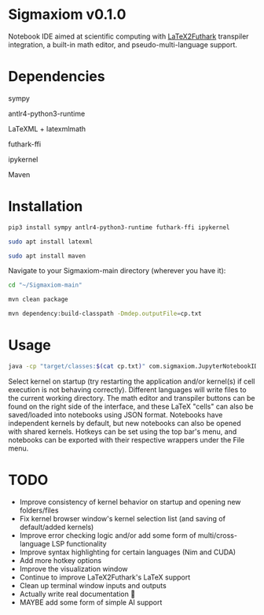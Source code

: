 # Sigmaxiom v0.1.0
Notebook IDE aimed at scientific computing with [LaTeX2Futhark](https://github.com/Lolcarrots/LaTeX2Futhark) transpiler integration, a built-in math editor, and pseudo-multi-language support.

# Dependencies
sympy

antlr4-python3-runtime

LaTeXML + latexmlmath

futhark-ffi

ipykernel

Maven

# Installation
```bash
pip3 install sympy antlr4-python3-runtime futhark-ffi ipykernel
```
```bash
sudo apt install latexml
```
```bash
sudo apt install maven
```

Navigate to your Sigmaxiom-main directory (wherever you have it):
```bash
cd "~/Sigmaxiom-main"
```
```bash
mvn clean package
```
```bash
mvn dependency:build-classpath -Dmdep.outputFile=cp.txt
```

# Usage
```bash
java -cp "target/classes:$(cat cp.txt)" com.sigmaxiom.JupyterNotebookIDE
```

Select kernel on startup (try restarting the application and/or kernel(s) if cell execution is not behaving correctly). Different languages will write files to the current working directory. The math editor and transpiler buttons can be found on the right side of the interface, and these LaTeX "cells" can also be saved/loaded into notebooks using JSON format. Notebooks have independent kernels by default, but new notebooks can also be opened with shared kernels. Hotkeys can be set using the top bar's menu, and notebooks can be exported with their respective wrappers under the File menu.

# TODO
- Improve consistency of kernel behavior on startup and opening new folders/files
- Fix kernel browser window's kernel selection list (and saving of default/added kernels)
- Improve error checking logic and/or add some form of multi/cross-language LSP functionality
- Improve syntax highlighting for certain languages (Nim and CUDA)
- Add more hotkey options
- Improve the visualization window
- Continue to improve LaTeX2Futhark's LaTeX support
- Clean up terminal window inputs and outputs
- Actually write real documentation 🗿
- MAYBE add some form of simple AI support
